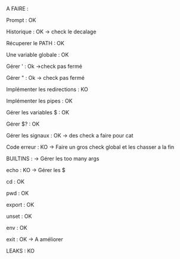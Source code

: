A FAIRE :

Prompt : OK

Historique : OK -> check le decalage

Récuperer le PATH : OK

Une variable globale : OK

Gérer ' : Ok ->check pas fermé

Gérer " : Ok -> check pas fermé

Implémenter les redirections : KO

Implémenter les pipes : OK

Gérer les variables $ : OK

Gérer $? : OK

Gérer les signaux : OK -> des check a faire pour cat

Code erreur : KO -> Faire un gros check global et les chasser a la fin


BUILTINS : -> Gérer les too many args

echo : KO -> Gérer les $

cd : OK

pwd : OK

export : OK

unset : OK

env : OK

exit : OK -> A améliorer

LEAKS : KO
